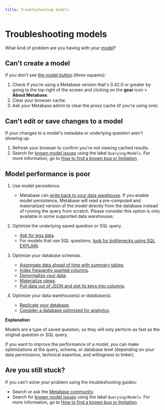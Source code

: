 ```yaml
---
title: Troubleshooting models
---
```


# Troubleshooting models

What kind of problem are you having with your [model][model-docs]?

## Can't create a model

If you don't see [the model button][model-button-image] (three squares):

1. Check if you're using a Metabase version that's 0.42.0 or greater by going to the top right of the screen and clicking on the **gear** icon > **About Metabase**.
2. Clear your browser cache.
3. Ask your Metabase admin to clear the proxy cache (if you're using one).

## Can't edit or save changes to a model

If your changes to a model's metadata or underlying question aren't showing up:

1. Refresh your browser to confirm you're not viewing cached results.
2. Search for [known model issues][known-issues-models] using the label `Querying/Models`. For more information, go to [How to find a known bug or limitation][known-issues].

## Model performance is poor

1. Use model persistence.

   - Metabase can [write back to your data warehouse][model-persistence]. If you enable model persistence, Metabase will read a pre-computed and materialized version of the model directly from the database instead of running the query from scratch. Please consider this option is only available in some supported data warehouses.

2. Optimize the underlying saved question or SQL query.

   - [Ask for less data][limit-data-learn].
   - For models that use SQL questions, [look for bottlenecks using SQL EXPLAIN][sql-explain-learn].

3. Optimize your database schemas.

   - [Aggregate data ahead of time with summary tables][summary-tables-learn].
   - [Index frequently queried columns][indexes-learn].
   - [Denormalize your data][denormalize-data-learn].
   - [Materialize views][materialize-views-learn].
   - [Pull data out of JSON and slot its keys into columns][flatten-json-learn].

4. Optimize your data warehouse(s) or database(s).

   - [Replicate your database][replicate-database-learn].
   - [Consider a database optimized for analytics][analytics-database-learn].

**Explanation**

Models are a type of saved question, so they will only perform as fast as the original question or SQL query.

If you want to improve the performance of a model, you can make optimizations at the query, schema, or database level (depending on your data permissions, technical expertise, and willingness to tinker).

## Are you still stuck?

If you can’t solve your problem using the troubleshooting guides:

- Search or ask the [Metabase community][discourse].
- Search for [known model issues][known-issues-models] using the label `Querying/Models`. For more information, go to [How to find a known bug or limitation][known-issues].

[analytics-database-learn]: https://www.metabase.com/learn/metabase-basics/administration/administration-and-operation/making-dashboards-faster#consider-a-database-optimized-for-analytics
[denormalize-data-learn]: https://www.metabase.com/learn/metabase-basics/administration/administration-and-operation/making-dashboards-faster#denormalize-data
[discourse]: https://discourse.metabase.com/
[flatten-json-learn]: https://www.metabase.com/learn/metabase-basics/administration/administration-and-operation/making-dashboards-faster#pull-data-out-of-json-and-slot-its-keys-into-columns
[indexes-learn]: https://www.metabase.com/learn/metabase-basics/administration/administration-and-operation/making-dashboards-faster#index-frequently-queried-columns
[known-issues]: ./known-issues.md
[known-issues-models]: https://github.com/metabase/metabase/labels/Querying%2FModels
[limit-data-learn]: https://www.metabase.com/learn/metabase-basics/administration/administration-and-operation/making-dashboards-faster#ask-for-less-data
[materialize-views-learn]: https://www.metabase.com/learn/metabase-basics/administration/administration-and-operation/making-dashboards-faster#materialize-views-create-new-tables-to-store-query-results
[model-button-image]: https://www.metabase.com/learn/images/models/model-icon.png
[model-docs]: ../data-modeling/models.md
[nested-query-settings-docs]: ../configuring-metabase/settings.md#enable-nested-queries
[replicate-database-learn]: https://www.metabase.com/learn/metabase-basics/administration/administration-and-operation/making-dashboards-faster#replicate-your-database
[sql-explain-learn]: https://www.metabase.com/learn/grow-your-data-skills/learn-sql/working-with-sql/sql-best-practices#explain
[summary-tables-learn]: https://www.metabase.com/learn/metabase-basics/administration/administration-and-operation/making-dashboards-faster#aggregate-data-ahead-of-time-with-summary-tables
[troubleshooting-sandboxing]: ./sandboxing.md
[model-persistence]: https://www.metabase.com/docs/latest/data-modeling/model-persistence
